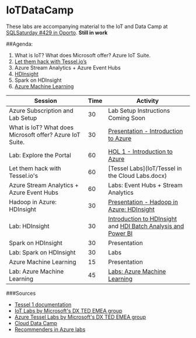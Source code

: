 # IoTDataCamp

These labs are accompanying material to the IoT and Data Camp at [SQLSaturday #429 in Oporto](http://www.sqlsaturday.com/429).
**Still in work**

##Agenda:
1. What is IoT? What does Microsoft offer? Azure IoT Suite.
2. [Let them hack with Tessel.io’s](IoT)
3. Azure Stream Analytics + Azure Event Hubs
4. [HDInsight](HDInsight)
5. Spark on HDInsight
6. [Azure Machine Learning](AzureML)

Session     | Time  | Activity
-------- | --- | ---------------
Azure Subscription and Lab Setup  | 30  | Lab Setup Instructions Coming Soon
What is IoT? What does Microsoft offer? Azure IoT Suite. | 30  | <a href='http://www.slideshare.net/oliviaklose/techcamps-internet-of-things'>Presentation - Introduction to Azure</a>
Lab: Explore the Portal | 60  | <a href='IoT/IntroToAzure.md'>HOL 1 - Introduction to Azure</a>
Let them hack with Tessel.io's | 60 | [Tessel Labs](IoT/Tessel in the Cloud Labs.docx)
Azure Stream Analytics + Azure Event Hubs | 60 | Labs: Event Hubs + Stream Analytics
Hadoop in Azure: HDInsight  | 30  | <a href='HDInsight/Hadoop in Azure.pptx'>Presentation - Hadoop in Azure: HDInsight</a>
Lab: HDInsight | 30  | <a href='HDInsight/1IntroToHDI.md'>Introduction to HDInsight</a> and <a href='HDInsight/2BatchAnalysis.md'>HDI Batch Analysis and Power BI</a>
Spark on HDInsight | 30 | Presentation
Lab: Spark on HDInsight | 30 | Labs
Azure Machine Learning | 15 | Presentation
Lab: Azure Machine Learning | 45 | [Labs: Azure Machine Learning](AzureML)

###Sources
- [Tessel 1 documentation](http://start.tessel.io/install)
- [IoT Labs by Microsoft's DX TED EMEA group](https://github.com/dx-ted-emea/iot-labs)
- [Azure Tessel Labs by Microsoft's DX TED EMEA group](https://github.com/dx-ted-emea/azure-tessel)
- [Cloud Data Camp](https://github.com/Azure-Readiness/CloudDataCamp)
- [Recommenders in Azure labs](https://github.com/oliviak/Recommender-in-Azure/)